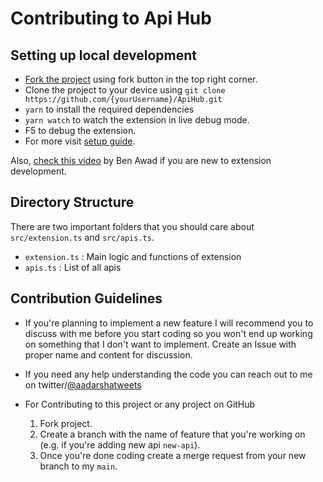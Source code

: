 # Contributing to Api Hub

## Setting up local development

- [Fork the project](https://github.com/aadarshaacharya/ApiHub/fork) using fork button in the top right corner.
- Clone the project to your device using `git clone https://github.com/{yourUsername}/ApiHub.git`
- `yarn` to install the required dependencies
- `yarn watch` to watch the extension in live debug mode.
- F5 to debug the extension.
- For more visit [setup guide](https://code.visualstudio.com/api/get-started/your-first-extension).

Also, [check this video](https://www.youtube.com/watch?v=4tk0Ak-dEjs) by Ben Awad if you are new to extension development.

## Directory Structure

There are two important folders that you should care about `src/extension.ts` and `src/apis.ts`.

- `extension.ts` : Main logic and functions of extension
- `apis.ts` : List of all apis

## Contribution Guidelines

- If you're planning to implement a new feature I will recommend you to discuss with me before you start coding so you won't end up working on something that I don't want to implement. Create an Issue with proper name and content for discussion.
- If you need any help understanding the code you can reach out to me on twitter/[@aadarshatweets](https://twitter.com/aadarshatweets)

- For Contributing to this project or any project on GitHub
  1. Fork project.
  2. Create a branch with the name of feature that you're working on (e.g. if you're adding new api `new-api`).
  3. Once you're done coding create a merge request from your new branch to my `main`.
